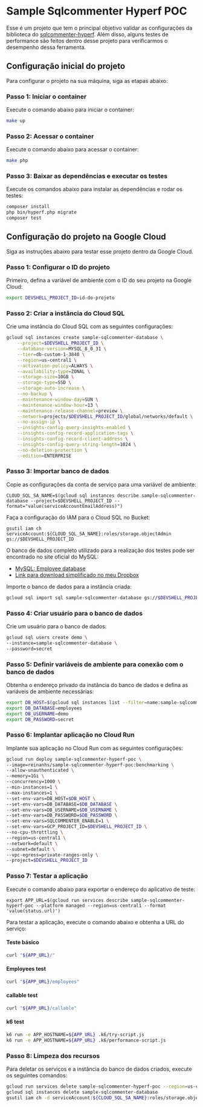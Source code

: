 # Sample Sqlcommenter Hyperf POC

Esse é um projeto que tem o principal objetivo validar as configurações da biblioteca do [sqlcommenter-hyperf](https://github.com/ReinanHS/sqlcommenter-hyperf). Além disso, alguns testes de performance são feitos dentro desse projeto para verificarmos o desempenho dessa ferramenta.

## Configuração inicial do projeto

Para configurar o projeto na sua máquina, siga as etapas abaixo:

### Passo 1: Iniciar o container

Execute o comando abaixo para iniciar o container:

```sh
make up
```

### Passo 2: Acessar o container

Execute o comando abaixo para acessar o container:

```sh
make php
```

### Passo 3: Baixar as dependências e executar os testes

Execute os comandos abaixo para instalar as dependências e rodar os testes:

```sh
composer install
php bin/hyperf.php migrate 
composer test
```

## Configuração do projeto na Google Cloud

Siga as instruções abaixo para testar esse projeto dentro da Google Cloud.

### Passo 1: Configurar o ID do projeto

Primeiro, defina a variável de ambiente com o ID do seu projeto na Google Cloud:

```sh
export DEVSHELL_PROJECT_ID=id-do-projeto
```

### Passo 2: Criar a instância do Cloud SQL

Crie uma instância do Cloud SQL com as seguintes configurações:

```sh
gcloud sql instances create sample-sqlcommenter-database \
    --project=$DEVSHELL_PROJECT_ID \
    --database-version=MYSQL_8_0_31 \
    --tier=db-custom-1-3840 \
    --region=us-central1 \
    --activation-policy=ALWAYS \
    --availability-type=ZONAL \
    --storage-size=10GB \
    --storage-type=SSD \
    --storage-auto-increase \
    --no-backup \
    --maintenance-window-day=SUN \
    --maintenance-window-hour=13 \
    --maintenance-release-channel=preview \
    --network=projects/$DEVSHELL_PROJECT_ID/global/networks/default \
    --no-assign-ip \
    --insights-config-query-insights-enabled \
    --insights-config-record-application-tags \
    --insights-config-record-client-address \
    --insights-config-query-string-length=1024 \
    --no-deletion-protection \
    --edition=ENTERPRISE
```

### Passo 3: Importar banco de dados

Copie as configurações da conta de serviço para uma variável de ambiente:

```shell
CLOUD_SQL_SA_NAME=$(gcloud sql instances describe sample-sqlcommenter-database --project=$DEVSHELL_PROJECT_ID --format="value(serviceAccountEmailAddress)")
```

Faça a configuração do IAM para o Cloud SQL no Bucket:

```shell
gsutil iam ch serviceAccount:${CLOUD_SQL_SA_NAME}:roles/storage.objectAdmin gs://$DEVSHELL_PROJECT_ID
```

O banco de dados completo utilizado para a realização dos testes pode ser encontrado no site oficial do MySQL:

- [MySQL: Employee database](https://dev.mysql.com/doc/index-other.html)
- [Link para download simplificado no meu Dropbox](https://www.dropbox.com/scl/fi/zlxt1ssmgkv6ukdefgng9/sample-sqlcommenter-database.zip?rlkey=9hnblnc3i0356wxps9vz3v4ud&st=soi1rveu&dl=0)

Importe o banco de dados para a instância criada:

```sh
gcloud sql import sql sample-sqlcommenter-database gs://$DEVSHELL_PROJECT_ID/sample-sqlcommenter-database.sql
```

### Passo 4: Criar usuário para o banco de dados

Crie um usuário para o banco de dados:

```sh
gcloud sql users create demo \
--instance=sample-sqlcommenter-database \
--password=secret
```

### Passo 5: Definir variáveis de ambiente para conexão com o banco de dados

Obtenha o endereço privado da instância do banco de dados e defina as variáveis de ambiente necessárias:

```sh
export DB_HOST=$(gcloud sql instances list --filter=name:sample-sqlcommenter-database --format="value(PRIVATE_ADDRESS)") 
export DB_DATABASE=employees 
export DB_USERNAME=demo 
export DB_PASSWORD=secret
```

### Passo 6: Implantar aplicação no Cloud Run

Implante sua aplicação no Cloud Run com as seguintes configurações:

```sh
gcloud run deploy sample-sqlcommenter-hyperf-poc \
--image=reinanhs/sample-sqlcommenter-hyperf-poc:benchmarking \
--allow-unauthenticated \
--memory=1Gi \
--concurrency=1000 \
--min-instances=1 \
--max-instances=1 \
--set-env-vars=DB_HOST=$DB_HOST \
--set-env-vars=DB_DATABASE=$DB_DATABASE \
--set-env-vars=DB_USERNAME=$DB_USERNAME \
--set-env-vars=DB_PASSWORD=$DB_PASSWORD \
--set-env-vars=SQLCOMMENTER_ENABLE=1 \
--set-env-vars=GCP_PROJECT_ID=$DEVSHELL_PROJECT_ID \
--no-cpu-throttling \
--region=us-central1 \
--network=default \
--subnet=default \
--vpc-egress=private-ranges-only \
--project=$DEVSHELL_PROJECT_ID
```

### Passo 7: Testar a aplicação

Execute o comando abaixo para exportar o endereço do aplicativo de teste:

```shell
export APP_URL=$(gcloud run services describe sample-sqlcommenter-hyperf-poc --platform managed --region=us-central1 --format 'value(status.url)')
```

Para testar a aplicação, execute o comando abaixo e obtenha a URL do serviço:

#### Teste básico

```sh
curl "${APP_URL}/"
```

#### Employees test

```sh
curl "${APP_URL}/employees"
```

#### callable test

```sh
curl "${APP_URL}/callable"
```

#### k6 test

```sh
k6 run -e APP_HOSTNAME=${APP_URL} .k6/try-script.js
k6 run -e APP_HOSTNAME=${APP_URL} .k6/performance-script.js
```

### Passo 8: Limpeza dos recursos

Para deletar os serviços e a instância do banco de dados criados, execute os seguintes comandos:

```sh
gcloud run services delete sample-sqlcommenter-hyperf-poc --region=us-central1
gcloud sql instances delete sample-sqlcommenter-database
gsutil iam ch -d serviceAccount:${CLOUD_SQL_SA_NAME}:roles/storage.objectAdmin gs://$DEVSHELL_PROJECT_ID
```
